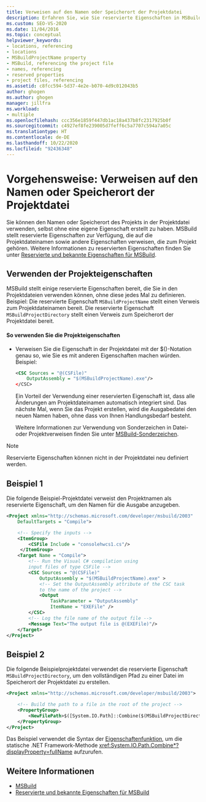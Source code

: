 ```yaml
---
title: Verweisen auf den Namen oder Speicherort der Projektdatei
description: Erfahren Sie, wie Sie reservierte Eigenschaften in MSBuild verwenden, um auf einen Projektdateinamen oder Speicherort zu verweisen, ohne eigene Eigenschaften erstellen zu müssen.
ms.custom: SEO-VS-2020
ms.date: 11/04/2016
ms.topic: conceptual
helpviewer_keywords:
- locations, referencing
- locations
- MSBuildProjectName property
- MSBuild, referencing the project file
- names, referencing
- reserved properties
- project files, referencing
ms.assetid: c8fcc594-5d37-4e2e-b070-4d9c012043b5
author: ghogen
ms.author: ghogen
manager: jillfra
ms.workload:
- multiple
ms.openlocfilehash: ccc356e1859f447db1ac18a437b8fc2317925b0f
ms.sourcegitcommit: c4927ef8fe239005d7feff6c5a7707c594a7a05c
ms.translationtype: HT
ms.contentlocale: de-DE
ms.lasthandoff: 10/22/2020
ms.locfileid: "92436348"
---
```

# <a name="how-to-reference-the-name-or-location-of-the-project-file"></a>Vorgehensweise: Verweisen auf den Namen oder Speicherort der Projektdatei

Sie können den Namen oder Speicherort des Projekts in der Projektdatei verwenden, selbst ohne eine eigene Eigenschaft erstellt zu haben. MSBuild stellt reservierte Eigenschaften zur Verfügung, die auf die Projektdateinamen sowie andere Eigenschaften verweisen, die zum Projekt gehören. Weitere Informationen zu reservierten Eigenschaften finden Sie unter [Reservierte und bekannte Eigenschaften für MSBuild](../msbuild/msbuild-reserved-and-well-known-properties.md).

## <a name="use-the-project-properties"></a>Verwenden der Projekteigenschaften

 MSBuild stellt einige reservierte Eigenschaften bereit, die Sie in den Projektdateien verwenden können, ohne diese jedes Mal zu definieren. Beispiel: Die reservierte Eigenschaft `MSBuildProjectName` stellt einen Verweis zum Projektdateinamen bereit. Die reservierte Eigenschaft `MSBuildProjectDirectory` stellt einen Verweis zum Speicherort der Projektdatei bereit.

#### <a name="to-use-the-project-properties"></a>So verwenden Sie die Projekteigenschaften

- Verweisen Sie die Eigenschaft in der Projektdatei mit der $()-Notation genau so, wie Sie es mit anderen Eigenschaften machen würden. Beispiel:

  ```xml
  <CSC Sources = "@(CSFile)"
      OutputAssembly = "$(MSBuildProjectName).exe"/>
  </CSC>
  ```

  Ein Vorteil der Verwendung einer reservierten Eigenschaft ist, dass alle Änderungen am Projektdateinamen automatisch integriert sind. Das nächste Mal, wenn Sie das Projekt erstellen, wird die Ausgabedatei den neuen Namen haben, ohne dass von Ihnen Handlungsbedarf besteht.

  Weitere Informationen zur Verwendung von Sonderzeichen in Datei- oder Projektverweisen finden Sie unter [MSBuild-Sonderzeichen](../msbuild/msbuild-special-characters.md).

> [!NOTE]
> Reservierte Eigenschaften können nicht in der Projektdatei neu definiert werden.

## <a name="example-1"></a>Beispiel 1

 Die folgende Beispiel-Projektdatei verweist den Projektnamen als reservierte Eigenschaft, um den Namen für die Ausgabe anzugeben.

```xml
<Project xmlns="http://schemas.microsoft.com/developer/msbuild/2003"
    DefaultTargets = "Compile">

    <!-- Specify the inputs -->
    <ItemGroup>
        <CSFile Include = "consolehwcs1.cs"/>
     </ItemGroup>
    <Target Name = "Compile">
        <!-- Run the Visual C# compilation using
        input files of type CSFile -->
        <CSC Sources = "@(CSFile)"
            OutputAssembly = "$(MSBuildProjectName).exe" >
            <!-- Set the OutputAssembly attribute of the CSC task
            to the name of the project -->
            <Output
                TaskParameter = "OutputAssembly"
                ItemName = "EXEFile" />
        </CSC>
        <!-- Log the file name of the output file -->
        <Message Text="The output file is @(EXEFile)"/>
    </Target>
</Project>
```

## <a name="example-2"></a>Beispiel 2

 Die folgende Beispielprojektdatei verwendet die reservierte Eigenschaft `MSBuildProjectDirectory`, um den vollständigen Pfad zu einer Datei im Speicherort der Projektdatei zu erstellen.

```xml
<Project xmlns="http://schemas.microsoft.com/developer/msbuild/2003">

    <!-- Build the path to a file in the root of the project -->
    <PropertyGroup>
        <NewFilePath>$([System.IO.Path]::Combine($(MSBuildProjectDirectory), `BuildInfo.txt`))</NewFilePath>
    </PropertyGroup>
</Project>
```

Das Beispiel verwendet die Syntax der [Eigenschaftenfunktion](property-functions.md), um die statische .NET Framework-Methode <xref:System.IO.Path.Combine*?displayProperty=fullName> aufzurufen.

## <a name="see-also"></a>Weitere Informationen

- [MSBuild](../msbuild/msbuild.md)
- [Reservierte und bekannte Eigenschaften für MSBuild](../msbuild/msbuild-reserved-and-well-known-properties.md)
